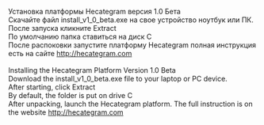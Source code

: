 Установка платформы Hecategram версия 1.0 Бета<br>
Скачайте файл install_v1_0_beta.exe на свое устройство ноутбук или ПК.<br>
После запуска кликните Extract<br>
По умолчанию папка ставиться на диск С<br>
После распоковки запустите платформу Hecategram полная инструкция есть на сайте <a href="http://hecategram.com">http://hecategram.com</a>
<br><br>
Installing the Hecategram Platform Version 1.0 Beta<br>
Download the install_v1_0_beta.exe file to your laptop or PC device.<br>
After starting, click Extract<br>
By default, the folder is put on drive C<br>
After unpacking, launch the Hecategram platform. The full instruction is on the website <a href="http://hecategram.com">http://hecategram.com</a>
